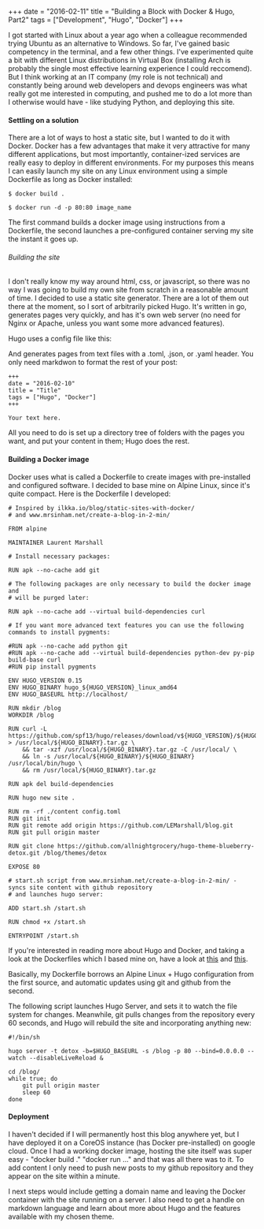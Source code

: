 +++
date = "2016-02-11"
title = "Building a Block with Docker & Hugo, Part2"
tags = ["Development", "Hugo", "Docker"]
+++

I got started with Linux about a year ago when a colleague recommended trying Ubuntu as an alternative to Windows. So far, I've gained basic competency in the terminal, and a few other things. I've experimented quite a bit with different Linux distributions in Virtual Box (installing Arch is probably the single most effective learning experience I could reccomend). But I think working at an IT company (my role is not technical) and constantly being around web developers and devops engineers was what really got me interested in computing, and pushed me to do a lot more than I otherwise would have - like studying Python, and deploying this site.


#### Settling on a solution

There are a lot of ways to host a static site, but I wanted to do it with Docker. Docker has a few advantages that make it very attractive for many different applications, but most importantly, container-ized services are really easy to deploy in different environments. For my purposes this means I can easily launch my site on any Linux environment using a simple Dockerfile as long as Docker installed:

```
$ docker build .

$ docker run -d -p 80:80 image_name
```

The first command builds a docker image using instructions from a Dockerfile, the second launches a pre-configured container serving my site the instant it goes up.

###### Building the site

I don't really know my way around html, css, or javascript, so there was no way I was going to build my own site from scratch in a reasonable amount of time. I decided to use a static site generator. There are a lot of them out there at the moment, so I sort of arbitrarily picked Hugo. It's written in go, generates pages very quickly, and has it's own web server (no need for Nginx or Apache, unless you want some more advanced features). 

Hugo uses a config file like this:

And generates pages from text files with a .toml, .json, or .yaml header. You only need markdwon to format the rest of your post:

```
+++
date = "2016-02-10"
title = "Title"
tags = ["Hugo", "Docker"]
+++

Your text here.
```

All you need to do is set up a directory tree of folders with the pages you want, and put your content in them; Hugo does the rest. 

#### Building a Docker image

Docker uses what is called a Dockerfile to create images with pre-installed and configured software. I decided to base mine on Alpine Linux, since it's quite compact. Here is the Dockerfile I developed:

```
# Inspired by ilkka.io/blog/static-sites-with-docker/ 
# and www.mrsinham.net/create-a-blog-in-2-min/

FROM alpine

MAINTAINER Laurent Marshall

# Install necessary packages:

RUN apk --no-cache add git

# The following packages are only necessary to build the docker image and 
# will be purged later:

RUN apk --no-cache add --virtual build-dependencies curl

# If you want more advanced text features you can use the following commands to install pygments:

#RUN apk --no-cache add python git
#RUN apk --no-cache add --virtual build-dependencies python-dev py-pip build-base curl
#RUN pip install pygments

ENV HUGO_VERSION 0.15
ENV HUGO_BINARY hugo_${HUGO_VERSION}_linux_amd64
ENV HUGO_BASEURL http://localhost/

RUN mkdir /blog
WORKDIR /blog

RUN curl -L https://github.com/spf13/hugo/releases/download/v${HUGO_VERSION}/${HUGO_BINARY}.tar.gz > /usr/local/${HUGO_BINARY}.tar.gz \
	&& tar -xzf /usr/local/${HUGO_BINARY}.tar.gz -C /usr/local/ \
	&& ln -s /usr/local/${HUGO_BINARY}/${HUGO_BINARY} /usr/local/bin/hugo \
	&& rm /usr/local/${HUGO_BINARY}.tar.gz

RUN apk del build-dependencies

RUN hugo new site .

RUN rm -rf ./content config.toml
RUN git init
RUN git remote add origin https://github.com/LEMarshall/blog.git
RUN git pull origin master

RUN git clone https://github.com/allnightgrocery/hugo-theme-blueberry-detox.git /blog/themes/detox

EXPOSE 80

# start.sh script from www.mrsinham.net/create-a-blog-in-2-min/ - syncs site content with github repository
# and launches hugo server:

ADD start.sh /start.sh

RUN chmod +x /start.sh

ENTRYPOINT /start.sh
```

If you're interested in reading more about Hugo and Docker, and taking a look at the Dockerfiles which I based mine on, have a look at [this](ilkka.io/blog/static-sites-with-docker/) and [this](www.mrsinham.net/create-a-blog-in-2-min/).

Basically, my Dockerfile borrows an Alpine Linux + Hugo configuration from the first source, and automatic updates using git and github from the second.

The following script launches Hugo Server, and sets it to watch the file system for changes. Meanwhile, git pulls changes from the repository every 60 seconds, and Hugo will rebuild the site and incorporating anything new:

```
#!/bin/sh

hugo server -t detox -b=$HUGO_BASEURL -s /blog -p 80 --bind=0.0.0.0 --watch --disableLiveReload &

cd /blog/
while true; do
    git pull origin master
    sleep 60
done
```

#### Deployment

I haven't decided if I will permanently host this blog anywhere yet, but I have deployed it on a CoreOS instance (has Docker pre-installed) on google cloud. Once I had a working docker image, hosting the site itself was super easy - "docker build ." "docker run ..." and that was all there was to it. To add content I only need to push new posts to my github repository and they appear on the site within a minute.

I next steps would include getting a domain name and leaving the Docker container with the site running on a server. I also need to get a handle on markdown language and learn about more about Hugo and the features available with my chosen theme. 
